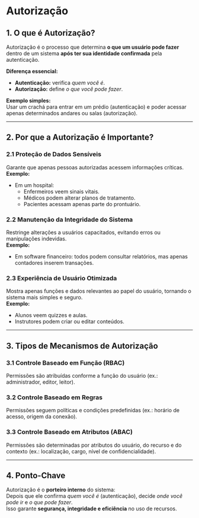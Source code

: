# Autorização

## 1. O que é Autorização?
Autorização é o processo que determina **o que um usuário pode fazer** dentro de um sistema **após ter sua identidade confirmada** pela autenticação.

**Diferença essencial:**
- **Autenticação:** verifica *quem você é*.
- **Autorização:** define *o que você pode fazer*.

**Exemplo simples:**  
Usar um crachá para entrar em um prédio (autenticação) e poder acessar apenas determinados andares ou salas (autorização).

---

## 2. Por que a Autorização é Importante?

### 2.1 Proteção de Dados Sensíveis
Garante que apenas pessoas autorizadas acessem informações críticas.  
**Exemplo:**  
- Em um hospital:  
  - Enfermeiros veem sinais vitais.  
  - Médicos podem alterar planos de tratamento.  
  - Pacientes acessam apenas parte do prontuário.

### 2.2 Manutenção da Integridade do Sistema
Restringe alterações a usuários capacitados, evitando erros ou manipulações indevidas.  
**Exemplo:**  
- Em software financeiro: todos podem consultar relatórios, mas apenas contadores inserem transações.

### 2.3 Experiência de Usuário Otimizada
Mostra apenas funções e dados relevantes ao papel do usuário, tornando o sistema mais simples e seguro.  
**Exemplo:**  
- Alunos veem quizzes e aulas.  
- Instrutores podem criar ou editar conteúdos.

---

## 3. Tipos de Mecanismos de Autorização

### 3.1 Controle Baseado em Função (RBAC)
Permissões são atribuídas conforme a função do usuário (ex.: administrador, editor, leitor).

### 3.2 Controle Baseado em Regras
Permissões seguem políticas e condições predefinidas (ex.: horário de acesso, origem da conexão).

### 3.3 Controle Baseado em Atributos (ABAC)
Permissões são determinadas por atributos do usuário, do recurso e do contexto (ex.: localização, cargo, nível de confidencialidade).

---

## 4. Ponto-Chave
Autorização é o **porteiro interno** do sistema:  
Depois que ele confirma *quem você é* (autenticação), decide *onde você pode ir* e *o que pode fazer*.  
Isso garante **segurança, integridade e eficiência** no uso de recursos.
